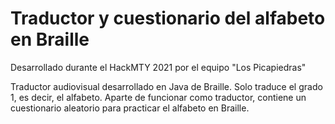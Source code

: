 # Traductor y cuestionario del alfabeto en Braille

Desarrollado durante el HackMTY 2021 por el equipo "Los Picapiedras"

Traductor audiovisual desarrollado en Java de Braille. Solo traduce el grado 1, es decir, el alfabeto. Aparte de funcionar como traductor, contiene un cuestionario aleatorio para practicar el alfabeto en Braille. 
